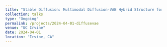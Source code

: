 ```yaml
---
title: "Stable Diffusion: Multimodal Diffusion-VAE Hybrid Structure for Image Generation"
collection: talks
type: "Ongoing"
permalink: /projects/2024-04-01-diffusevae
venue: "UC Irvine"
date: 2024-04-01
location: "Irvine, CA"
---
```

